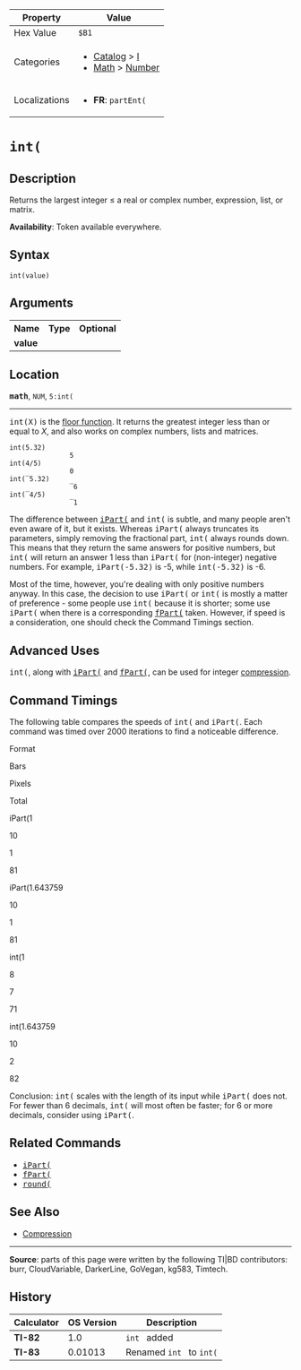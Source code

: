| Property      | Value |
|---------------|-------|
| Hex Value     | `$B1`|
| Categories    | <ul><li>[Catalog](<../categories/Catalog.md>) > [I](<../categories/Catalog.md#I>)</li><li>[Math](<../categories/Math.md>) > [Number](<../categories/Math.md#Number>)</li></ul> |
| Localizations | <ul><li><b>FR</b>: `partEnt(`</li></ul> |

# `int(`

## Description
Returns the largest integer ≤ a real or complex number, expression, list, or matrix.


<b>Availability</b>: Token available everywhere.

## Syntax
`int(value)`

## Arguments
<table>
<tr><th>Name</th><th>Type</th><th>Optional</th></tr>

<tr><td><b>value</b></td><td></td><td></td></tr>

</table>

## Location
<tt><kbd><b>math</b></kbd></tt>, `NUM`, `5:int(`
<hr>

<tt>int(X)</tt> is the [floor function](https://mathworld.wolfram.com/FloorFunction.html). It returns the greatest integer less than or equal to _X_, and also works on complex numbers, lists and matrices.

```ti-basic
int(5.32)
               5
int(4/5)
               0
int(‾5.32)
               ‾6
int(‾4/5)
               ‾1
```

The difference between <tt><a href="iPart(.md">iPart(</a></tt> and <tt>int(</tt> is subtle, and many people aren't even aware of it, but it exists. Whereas <tt>iPart(</tt> always truncates its parameters, simply removing the fractional part, <tt>int(</tt> always rounds down. This means that they return the same answers for positive numbers, but <tt>int(</tt> will return an answer 1 less than <tt>iPart(</tt> for (non-integer) negative numbers. For example, <tt>iPart(-5.32)</tt> is -5, while <tt>int(-5.32)</tt> is -6.

Most of the time, however, you're dealing with only positive numbers anyway. In this case, the decision to use <tt>iPart(</tt> or <tt>int(</tt> is mostly a matter of preference - some people use <tt>int(</tt> because it is shorter; some use <tt>iPart(</tt> when there is a corresponding <tt><a href="fPart(.md">fPart(</a></tt> taken. However, if speed is a consideration, one should check the Command Timings section.

## Advanced Uses

<tt>int(</tt>, along with <tt><a href="iPart(.md">iPart(</a></tt> and <tt><a href="fPart(.md">fPart(</a></tt>, can be used for integer [compression](compression.md).

## Command Timings

The following table compares the speeds of <tt>int(</tt> and <tt>iPart(</tt>. Each command was timed over 2000 iterations to find a noticeable difference.

Format

Bars

Pixels

Total

iPart(1

10

1

81

iPart(1.643759

10

1

81

int(1

8

7

71

int(1.643759

10

2

82

Conclusion: <tt>int(</tt> scales with the length of its input while <tt>iPart(</tt> does not. For fewer than 6 decimals, <tt>int(</tt> will most often be faster; for 6 or more decimals, consider using <tt>iPart(</tt>.

## Related Commands

*   <tt><a href="iPart(.md">iPart(</a></tt>
*   <tt><a href="fPart(.md">fPart(</a></tt>
*   <tt><a href="round(.md">round(</a></tt>

## See Also

*   [Compression](Compression.md)

* * *

**Source**: parts of this page were written by the following TI|BD contributors: burr, CloudVariable, DarkerLine, GoVegan, kg583, Timtech.

## History
| Calculator | OS Version | Description |
|------------|------------|-------------|
| <b>TI-82</b> | 1.0 | `int ` added |
| <b>TI-83</b> | 0.01013 | Renamed `int ` to `int(`


